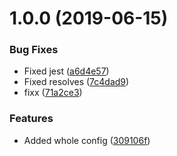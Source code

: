 # 1.0.0 (2019-06-15)


### Bug Fixes

* Fixed jest ([a6d4e57](https://github.com/NieLeben/eslint-config-nieleben/commit/a6d4e57))
* Fixed resolves ([7c4dad9](https://github.com/NieLeben/eslint-config-nieleben/commit/7c4dad9))
* fixx ([71a2ce3](https://github.com/NieLeben/eslint-config-nieleben/commit/71a2ce3))


### Features

* Added whole config ([309106f](https://github.com/NieLeben/eslint-config-nieleben/commit/309106f))
